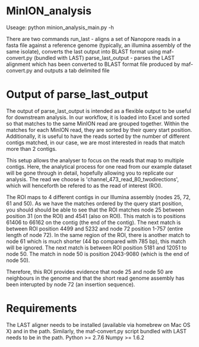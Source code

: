 MinION_analysis
===============

Useage: python minion_analysis_main.py -h

There are two commands
  run_last - aligns a set of Nanopore reads in a fasta file against a reference genome (typically, an illumina assembly of the same isolate), converts the last output into BLAST format using maf-convert.py (bundled with LAST)
  parse_last_output - parses the LAST alignment which has been converted to BLAST format file produced by maf-convert.py and outputs a tab delimited file
  

Output of parse_last_output
==============================
The output of parse_last_output is intended as a flexible output to be useful for downstream analysis. In our workflow, it is loaded into Excel and sorted so that matches to the same MinION read are grouped together. Within the matches for each MinION read, they are sorted by their query start position. Additionally, it is useful to have the reads sorted by the number of different contigs matched, in our case, we are most interested in reads that match more than 2 contigs.

This setup allows the analyser to focus on the reads that map to multiple contigs. Here, the analytical process for one read from our example dataset will be gone through in detail, hopefully allowing you to replicate our analysis. The read we choose is 'channel\_473\_read\_80\_twodirections', which will henceforth be refered to as the read of interest (ROI).

The ROI maps to 4 different contigs in our Illumina assembly (nodes 25, 72, 61 and 50). As we have the matches ordered by the query start position, you should should be able to see that the ROI matches node 25 between position 31 (on the ROI) and 4541 (also on ROI). This match is to positions 61406 to 66162 on the contig (the end of the contig). The next match is between ROI position 4499 and 5232 and node 72 position 1-757 (entire length of node 72). In the same region of the ROI, there is another match to node 61 which is much shorter (44 bp compared with 785 bp), this match will be ignored. The next match is between ROI position 5181 and 12051 to node 50. The match in node 50 is position 2043-9080 (which is the end of node 50). 

Therefore, this ROI provides evidence that node 25 and node 50 are neighbours in the genome and that the short read genome assembly has been interupted by node 72 (an insertion sequence).


Requirements
===================

The LAST aligner needs to be installed (available via homebrew on Mac OS X) and in the path. Similarly, the maf-convert.py script bundled with LAST needs to be in the path.
Python >= 2.7.6
Numpy >= 1.6.2

